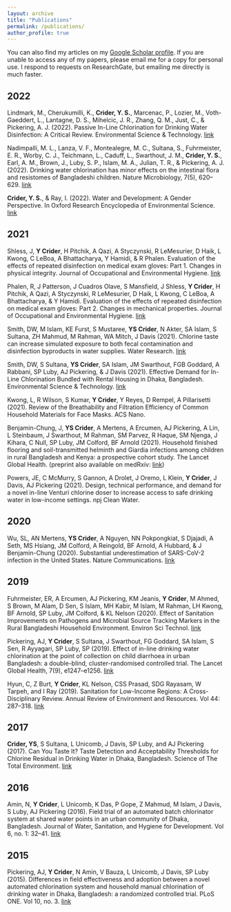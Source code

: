 ```yaml
---
layout: archive
title: "Publications"
permalink: /publications/
author_profile: true
---
```


You can also find my articles on my [Google Scholar profile](https://scholar.google.com/citations?user=yD_m398AAAAJ&hl=en). If you are unable to access any of my papers, please email me for a copy for personal use. I respond to requests on ResearchGate, but emailing me directly is much faster. 

## 2022
Lindmark, M., Cherukumilli, K., **Crider, Y. S.**, Marcenac, P., Lozier, M., Voth-Gaeddert, L., Lantagne, D. S., Mihelcic, J. R., Zhang, Q. M., Just, C., & Pickering, A. J. (2022). Passive In-Line Chlorination for Drinking Water Disinfection: A Critical Review. Environmental Science & Technology. [link](https://doi.org/10.1021/acs.est.1c08580)

Nadimpalli, M. L., Lanza, V. F., Montealegre, M. C., Sultana, S., Fuhrmeister, E. R., Worby, C. J., Teichmann, L., Caduff, L., Swarthout, J. M., **Crider, Y. S.**, Earl, A. M., Brown, J., Luby, S. P., Islam, M. A., Julian, T. R., & Pickering, A. J. (2022). Drinking water chlorination has minor effects on the intestinal flora and resistomes of Bangladeshi children. Nature Microbiology, 7(5), 620–629. [link](https://doi.org/10.1038/s41564-022-01101-3)

**Crider, Y. S.**, & Ray, I. (2022). Water and Development: A Gender Perspective. In Oxford Research Encyclopedia of Environmental Science. [link](https://doi.org/10.1093/acrefore/9780199389414.013.685)

## 2021

Shless, J, **Y Crider**, H Pitchik, A Qazi, A Styczynski, R LeMesurier, D Haik, L Kwong, C LeBoa, A Bhattacharya, Y Hamidi, & R Phalen. Evaluation of the effects of repeated disinfection on medical exam gloves: Part 1. Changes in physical integrity. Journal of Occupational and Environmental Hygiene. [link](https://doi.org/10.1080/15459624.2021.2015072)

Phalen, R, J Patterson, J Cuadros Olave, S Mansfield, J Shless, **Y Crider**, H Pitchik, A Qazi, A Styczynski, R LeMesurier, D Haik, L Kwong, C LeBoa, A Bhattacharya, & Y Hamidi. Evaluation of the effects of repeated disinfection on medical exam gloves: Part 2. Changes in mechanical properties. Journal of Occupational and Environmental Hygiene. [link](https://doi.org/10.1080/15459624.2021.2015073)

Smith, DW, M Islam, KE Furst, S Mustaree, **YS Crider**, N Akter, SA Islam, S Sultana, ZH Mahmud, M Rahman, WA Mitch, J Davis (2021). Chlorine taste can increase simulated exposure to both fecal contamination and disinfection byproducts in water supplies. Water Research. [link](https://doi.org/10.1016/j.watres.2021.117806)

Smith, DW, S Sultana, **YS Crider**, SA Islam, JM Swarthout, FGB Goddard, A Rabbani, SP Luby, AJ Pickering, & J Davis (2021). Effective Demand for In-Line Chlorination Bundled with Rental Housing in Dhaka, Bangladesh. Environmental Science & Technology. [link](https://doi.org/10.1021/acs.est.1c01308)

Kwong, L, R Wilson, S Kumar, **Y Crider**, Y Reyes, D Rempel, A Pillarisetti (2021). Review of the Breathability and Filtration Efficiency of Common Household Materials for Face Masks. ACS Nano.

Benjamin-Chung, J, **YS Crider**, A Mertens, A Ercumen, AJ Pickering, A Lin, L Steinbaum, J Swarthout, M Rahman, SM Parvez, R Haque, SM Njenga, J Kihara, C Null, SP Luby, JM Colford, BF Arnold (2021). Household finished flooring and soil-transmitted helminth and Giardia infections among children in rural Bangladesh and Kenya: a prospective cohort study. The Lancet Global Health.
(preprint also available on medRxiv: [link](https://doi.org/10.1101/2020.06.23.20138578))

Powers, JE, C McMurry, S Gannon, A Drolet, J Oremo, L Klein, **Y Crider**, J Davis, AJ Pickering (2021). Design, technical performance, and demand for a novel in-line Venturi chlorine doser to increase access to safe drinking water in low-income settings. npj Clean Water. 

## 2020
Wu, SL, AN Mertens, **YS Crider**, A Nguyen, NN Pokpongkiat, S Djajadi, A Seth, MS Hsiang, JM Colford, A Reingold, BF Arnold, A Hubbard, & J Benjamin-Chung (2020). Substantial underestimation of SARS-CoV-2 infection in the United States. Nature Communications. [link](https://doi.org/10.1038/s41467-020-18272-4)

## 2019
Fuhrmeister, ER, A Ercumen, AJ Pickering, KM Jeanis, **Y Crider**, M Ahmed, S Brown, M Alam, D Sen, S Islam, MH Kabir, M Islam, M Rahman, LH Kwong, BF Arnold, SP Luby, JM Colford, & KL Nelson (2020). Effect of Sanitation Improvements on Pathogens and Microbial Source Tracking Markers in the Rural Bangladeshi Household Environment. Environ Sci Technol. [link](https://doi.org/10.1021/acs.est.9b04835)

Pickering, AJ, **Y Crider**, S Sultana, J Swarthout, FG Goddard, SA Islam, S Sen, R Ayyagari, SP Luby, SP (2019). Effect of in-line drinking water chlorination at the point of collection on child diarrhoea in urban Bangladesh: a double-blind, cluster-randomised controlled trial. The Lancet Global Health, 7(9), e1247–e1256. [link](https://doi.org/10.1016/S2214-109X(19)30315-8)

Hyun, C, Z Burt, **Y Crider**, KL Nelson, CSS Prasad, SDG Rayasam, W Tarpeh, and I Ray (2019). Sanitation for Low-Income Regions: A Cross-Disciplinary Review. Annual Review of Environment and Resources. Vol 44: 287–318. [link](https://doi.org/10.1146/annurev-environ-101718-033327)

## 2017
**Crider, YS**, S Sultana, L Unicomb, J Davis, SP Luby, and AJ Pickering (2017). Can You Taste It? Taste Detection and Acceptability Thresholds for Chlorine Residual in Drinking Water in Dhaka, Bangladesh. Science of The Total Environment. [link](https://doi.org/10.1016/j.scitotenv.2017.09.135)

## 2016
Amin, N, **Y Crider**, L Unicomb, K Das, P Gope, Z Mahmud, M Islam, J Davis, S Luby, AJ Pickering (2016). Field trial of an automated batch chlorinator system at shared water points in an urban community of Dhaka, Bangladesh. Journal of Water, Sanitation, and Hygiene for Development. Vol 6, no. 1: 32–41. [link](https://doi.org/10.2166/washdev.2016.027)

## 2015
Pickering, AJ, **Y Crider**, N Amin, V Bauza, L Unicomb, J Davis, SP Luby (2015). Differences in field effectiveness and adoption between a novel automated chlorination system and household manual chlorination of drinking water in Dhaka, Bangladesh: a randomized controlled trial. PLoS ONE. Vol 10, no. 3. [link](https://doi.org/10.1371/journal.pone.0118397)
